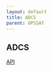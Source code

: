 ```yaml
---
layout: default
title: ADCS
parent: OPSSAT
---
```



## ADCS


[API](https://dmarszk.github.io/MOWebViewer4NMF/?u=Platform/AutonomousADCS)
